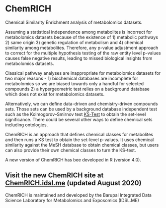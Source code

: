 # ChemRICH

Chemical Similarity Enrichment analysis of metabolomics datasets. 

Assuming a statistical independence among metabolites is incorrect for metabolomics datasets because of the existence of 1) metabolic pathways 2) same origin 3) genetic regulation of metabolism and 4) chemical similarity among metabolites. Therefore, any p-value adjustment approach to correct for the multiple hypothesis testing of the raw entity level p-values causes false negative results, leading to missed biological insights from metabolomics datasets. 

Classical pathway analyses are inappropriate for metabolomics datasets for two major reasons - 1) biochemical databases are incomplete for metabolomics so we are biased towards only a handful for selected compounds 2) a hypergeometric test relies on a background database which does not exist for metabolomics datasets.  

Alternatively, we can define data-driven and chemistry-driven compounds sets. Those sets can be used by a background database independent test such as the Kolmogorov–Smirnov test [KS-Test](https://en.wikipedia.org/wiki/Kolmogorov%E2%80%93Smirnov_test) to obtain the set-level significance. There could be several other ways to define chemical sets including ontologies.  

ChemRICH is an approach that defines chemical classes for metabolites and then runs a KS test to obtain the set-level p-values. It uses chemical similarity against the MeSH database to obtain chemical classes, but users can also provide their own chemical classes to turn the KS-test. 

A new version of ChemRICH has bee developed in R (version 4.0).  

## Visit the new ChemRICH site at [ChemRICH.idsl.me](http://chemrich.idsl.me) (updated August 2020)

ChemRICH is maintained and developed by the Barupal Integrated Data Science Laboratory for Metabolomics and Exposomics (IDSL.ME)

